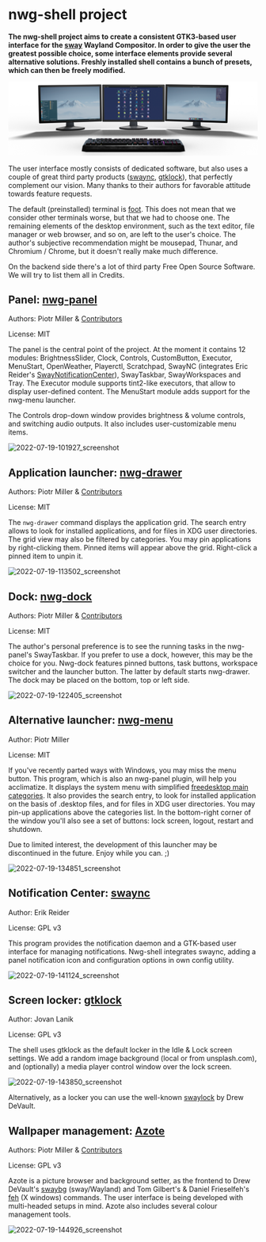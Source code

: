# nwg-shell project

**The nwg-shell project aims to create a consistent GTK3-based user interface for the [sway](https://github.com/swaywm/sway) Wayland Compositor. In order to give the user the greatest possible choice, some interface elements provide several alternative solutions. Freshly installed shell contains a bunch of presets, which can then be freely modified.**

![nwg-shell-header.png](https://raw.githubusercontent.com/nwg-piotr/nwg-shell-resources/master/images/nwg-shell/nwg-shell-header_new2.png)

The user interface mostly consists of dedicated software, but also uses a couple of great third party products ([swaync](https://github.com/ErikReider/SwayNotificationCenter), [gtklock](https://github.com/jovanlanik/gtklock)), that perfectly complement our vision. Many thanks to their authors for favorable attitude towards feature requests.

The default (preinstalled) terminal is [foot](https://codeberg.org/dnkl/foot). This does not mean that we consider other terminals worse, but that we had to choose one. The remaining elements of the desktop environment, such as the text editor, file manager or web browser, and so on, are left to the user's choice. The author's subjective recommendation might be mousepad, Thunar, and Chromium / Chrome, but it doesn't really make much difference.

On the backend side there's a lot of third party Free Open Source Software. We will try to list them all in Credits.

## Panel: [nwg-panel](https://github.com/nwg-piotr/nwg-panel)

Authors: Piotr Miller & [Contributors](https://github.com/nwg-piotr/nwg-panel/graphs/contributors)

License: MIT

The panel is the central point of the project. At the moment it contains 12 modules: BrightnessSlider, Clock, Controls, CustomButton, Executor, MenuStart, OpenWeather, Playerctl, Scratchpad, SwayNC (integrates Eric Reider's [SwayNotificationCenter](https://github.com/ErikReider/SwayNotificationCenter)), SwayTaskbar, SwayWorkspaces and Tray. The Executor module supports tint2-like executors, that allow to display user-defined content. The MenuStart module adds support for the nwg-menu launcher.

The Controls drop-down window provides brightness & volume controls, and switching audio outputs. It also includes user-customizable menu items.

![2022-07-19-101927_screenshot](https://user-images.githubusercontent.com/20579136/179712622-52ef164a-6dc6-4893-be16-98bac92fd150.png)

## Application launcher: [nwg-drawer](https://github.com/nwg-piotr/nwg-drawer)

Authors: Piotr Miller & [Contributors](https://github.com/nwg-piotr/nwg-drawer/graphs/contributors)

License: MIT

The `nwg-drawer` command displays the application grid. The search entry allows to look for installed applications, and for files in XDG user directories. The grid view may also be filtered by categories. You may pin applications by right-clicking them. Pinned items will appear above the grid. Right-click a pinned item to unpin it.

![2022-07-19-113502_screenshot](https://user-images.githubusercontent.com/20579136/179719429-e21bb41b-acdf-4d3e-a095-5d9acad8ef21.png)

## Dock: [nwg-dock](https://github.com/nwg-piotr/nwg-dock)

Authors: Piotr Miller & [Contributors](https://github.com/nwg-piotr/nwg-dock/graphs/contributors)

License: MIT

The author's personal preference is to see the running tasks in the nwg-panel's SwayTaskbar. If you prefer to use a dock, however, this may be the choice for you. Nwg-dock features pinned buttons, task buttons, workspace switcher and the launcher button. The latter by default starts nwg-drawer. The dock may be placed on the bottom, top or left side.

![2022-07-19-122405_screenshot](https://user-images.githubusercontent.com/20579136/179729044-6e15cb8a-9bca-45a4-ad48-d0271782dce0.png)

## Alternative launcher: [nwg-menu](https://github.com/nwg-piotr/nwg-menu)

Author: Piotr Miller

License: MIT

If you've recently parted ways with Windows, you may miss the menu button. This program, which is also an nwg-panel plugin, will help you acclimatize. It displays the system menu with simplified [freedesktop main categories](https://specifications.freedesktop.org/menu-spec/latest/apa.html). It also provides the search entry, to look for installed application on the basis of .desktop files, and for files in XDG user directories. You may pin-up applications above the categories list. In the bottom-right corner of the window you'll also see a set of buttons: lock screen, logout, restart and shutdown.

Due to limited interest, the development of this launcher may be discontinued in the future. Enjoy while you can. ;)

![2022-07-19-134851_screenshot](https://user-images.githubusercontent.com/20579136/179743263-a314bf97-00b0-4720-b0ed-8bdb4844e6bd.png)

## Notification Center: [swaync](https://github.com/ErikReider/SwayNotificationCenter)

Author: Erik Reider

License: GPL v3

This program provides the notification daemon and a GTK-based user interface for managing notifications. Nwg-shell integrates swaync, adding a panel notification icon and configuration options in own config utility.

![2022-07-19-141124_screenshot](https://user-images.githubusercontent.com/20579136/179748788-1929c74e-64f8-4280-80d1-45f02972f1ef.png)

## Screen locker: [gtklock](https://github.com/jovanlanik/gtklock)

Author: Jovan Lanik

License: GPL v3

The shell uses gtklock as the default locker in the Idle & Lock screen settings. We add a random image background (local or from unsplash.com), and (optionally) a media player control window over the lock screen.

![2022-07-19-143850_screenshot](https://user-images.githubusercontent.com/20579136/179752612-f245bc38-d113-4f82-8d42-556ac5438a70.png)

Alternatively, as a locker you can use the well-known [swaylock](https://github.com/swaywm/swaylock) by Drew DeVault.

## Wallpaper management: [Azote](https://github.com/nwg-piotr/azote)

Authors: Piotr Miller & [Contributors](https://github.com/nwg-piotr/azote/graphs/contributors)

License: GPL v3

Azote is a picture browser and background setter, as the frontend to Drew DeVault's [swaybg](https://github.com/swaywm/swaybg) (sway/Wayland) and Tom Gilbert's & Daniel Frieselfeh's [feh](https://feh.finalrewind.org) (X windows) commands. The user interface is being developed with multi-headed setups in mind. Azote also includes several colour management tools.

![2022-07-19-144926_screenshot](https://user-images.githubusercontent.com/20579136/179755752-d0fe95c9-76b2-4203-9116-1fb34c676ceb.png)

